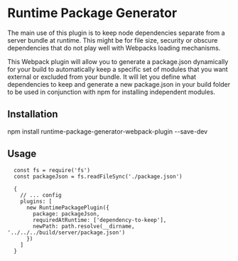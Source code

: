 # Runtime Package Generator

The main use of this plugin is to keep node dependencies separate from a server bundle at runtime. This might be for file size, security or obscure dependencies that do not play well with Webpacks loading mechanisms.

This Webpack plugin will allow you to generate a package.json dynamically for your build to automatically keep a specific set of modules that you want external or excluded from your bundle. It will let you define what dependencies to keep and generate a new package.json in your build folder to be used in conjunction with npm for installing independent modules.

## Installation

  npm install runtime-package-generator-webpack-plugin --save-dev

## Usage

```
  const fs = require('fs')
  const packageJson = fs.readFileSync('./package.json')

  {
    // ... config
    plugins: [
      new RuntimePackagePlugin({
        package: packageJson,
        requiredAtRuntime: ['dependency-to-keep'],
        newPath: path.resolve(__dirname, '../../../build/server/package.json')
      })
    ]
  }
```
